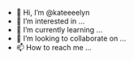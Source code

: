 - 👋 Hi, I’m @kateeeelyn
- 👀 I’m interested in ...
- 🌱 I’m currently learning ...
- 💞️ I’m looking to collaborate on ...
- 📫 How to reach me ...

<!---
kateeeelyn/kateeeelyn is a ✨ special ✨ repository because its `README.md` (this file) appears on your GitHub profile.
You can click the Preview link to take a look at your changes.
--->
